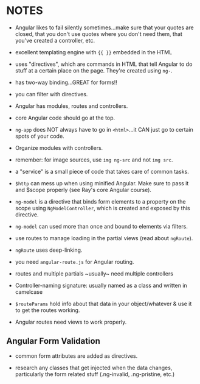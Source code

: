 # NOTES

* Angular likes to fail silently sometimes...make sure that your quotes are closed, that you don't use quotes where you don't need them, that you've created a controller, etc.

* excellent templating engine with `{{ }}` embedded in the HTML

* uses "directives", which are commands in HTML that tell Angular to do stuff at a certain place on the page.  They're created using `ng-`.

* has two-way binding...GREAT for forms!!

* you can filter with directives.

* Angular has modules, routes and controllers.

* core Angular code should go at the top.

* `ng-app` does NOT always have to go in `<html>`...it CAN just go to certain spots of your code.

* Organize modules with controllers.

* remember: for image sources, use `img ng-src` and not `img src`.

* a "service" is a small piece of code that takes care of common tasks.

* `$http` can mess up when using minified Angular. Make sure to pass it and $scope properly (see Ray's core Angular course).

* `ng-model` is a directive that binds form elements to a property on the scope using `NgModelController`, which is created and exposed by this directive.

* `ng-model` can used more than once and bound to elements via filters.

* use routes to manage loading in the partial views (read about `ngRoute`).

* `ngRoute` uses deep-linking.

* you need `angular-route.js` for Angular routing.

* routes and multiple partials ~usually~ need multiple controllers

* Controller-naming signature: usually named as a class and written in camelcase

* `$routeParams` hold info about that data in your object/whatever & use it to get the routes working.

* Angular routes need views to work properly.

## Angular Form Validation

* common form attributes are added as directives.

* research any classes that get injected when the data changes, particularly the form related stuff (.ng-invalid, .ng-pristine, etc.)